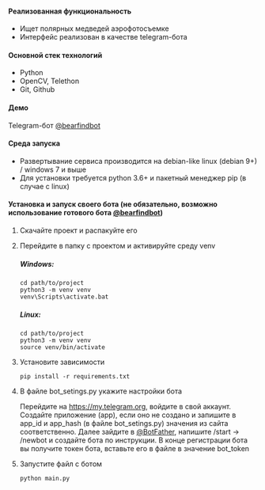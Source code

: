 #### Реализованная функциональность
* Ищет полярных медведей аэрофотосъемке
* Интерфейс реализован в качестве telegram-бота
#### Основной стек технологий
* Python
* OpenCV, Telethon 
* Git, Github
#### Демо
Telegram-бот [@bearfindbot](https://t.me/bearfindbot)
#### Среда запуска
* Развертывание сервиса производится на debian-like linux (debian 9+) / windows 7 и выше
* Для установки требуется python 3.6+ и пакетный менеджер pip (в случае с linux)
#### Установка и запуск своего бота (не обязательно, возможно использование готового бота [@bearfindbot](https://t.me/bearfindbot))
1. Скачайте проект и распакуйте его
2. Перейдите в папку с проектом и активируйте среду venv
	##### Windows:
	~~~
	cd path/to/project
	python3 -m venv venv
	venv\Scripts\activate.bat
	~~~
	##### Linux:
	~~~
	cd path/to/project
	python3 -m venv venv
	source venv/bin/activate
	~~~
4. Установите зависимости
	~~~
	pip install -r requirements.txt
	~~~
5. В файле bot_setings.py укажите настройки бота


	Перейдите на https://my.telegram.org, войдите в свой аккаунт. Создайте приложение (app), если оно не создано и запишите в app_id и app_hash (в файле bot_setings.py) значения из сайта соответственно. Далее зайдите в [@BotFather](https://t.me/BotFather), напишите /start -> /newbot и создайте бота по инструкции. В конце регистрации бота вы получите токен бота, вставьте его в файле в значение bot_token

6. Запустите файл с ботом
	~~~
	python main.py
	~~~
